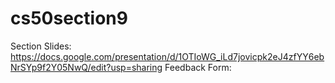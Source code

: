 # cs50section9

Section Slides: https://docs.google.com/presentation/d/1OTIoWG_iLd7jovicpk2eJ4zfYY6ebNrSYp9f2Y05NwQ/edit?usp=sharing
Feedback Form: